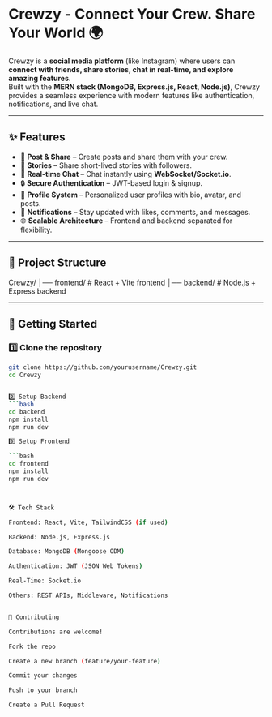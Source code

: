 # Crewzy - Connect Your Crew. Share Your World 🌍


Crewzy is a **social media platform** (like Instagram) where users can **connect with friends, share stories, chat in real-time, and explore amazing features**.  
Built with the **MERN stack (MongoDB, Express.js, React, Node.js)**, Crewzy provides a seamless experience with modern features like authentication, notifications, and live chat.

---

## ✨ Features

- 📸 **Post & Share** – Create posts and share them with your crew.  
- 📖 **Stories** – Share short-lived stories with followers.  
- 💬 **Real-time Chat** – Chat instantly using **WebSocket/Socket.io**.  
- 🔒 **Secure Authentication** – JWT-based login & signup.  
- 👤 **Profile System** – Personalized user profiles with bio, avatar, and posts.  
- 🔔 **Notifications** – Stay updated with likes, comments, and messages.  
- 🌐 **Scalable Architecture** – Frontend and backend separated for flexibility.  

---

## 📂 Project Structure

Crewzy/
│── frontend/ # React + Vite frontend
│── backend/ # Node.js + Express backend



---

## 🚀 Getting Started

### 1️⃣ Clone the repository
```bash
git clone https://github.com/yourusername/Crewzy.git
cd Crewzy


2️⃣ Setup Backend
```bash
cd backend
npm install
npm run dev

3️⃣ Setup Frontend

```bash
cd frontend
npm install
npm run dev



🛠️ Tech Stack

Frontend: React, Vite, TailwindCSS (if used)

Backend: Node.js, Express.js

Database: MongoDB (Mongoose ODM)

Authentication: JWT (JSON Web Tokens)

Real-Time: Socket.io

Others: REST APIs, Middleware, Notifications


🤝 Contributing

Contributions are welcome!

Fork the repo

Create a new branch (feature/your-feature)

Commit your changes

Push to your branch

Create a Pull Request



